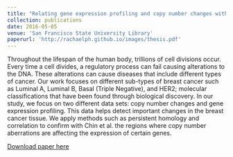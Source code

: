```yaml
---
title: "Relating gene expression profiling and copy number changes with different sub-types of breast cancer"
collection: publications
date: 2016-05-05
venue: 'San Francisco State University Library'
paperurl: 'http://rachaelph.github.io/images/thesis.pdf'
---
```

Throughout the lifespan of the human body, trillions of cell divisions occur. Every time a cell divides, a regulatory process can fail causing alterations to the DNA. These alterations can cause diseases that include different types of cancer. Our work focuses on different sub-types of breast cancer such as Luminal A, Luminal B, Basal (Triple Negative), and HER2; molecular classifications that have been found through biological discovery. In our study, we focus on two different data sets: copy number changes and gene expression profiling. This data helps detect important changes in the breast cancer tissue. We apply methods such as persistent homology and correlation to confirm with Chin et al. the regions where copy number aberrations are affecting the expression of certain genes.

[Download paper here](http://rachaelph.github.io/images/thesis.pdf)
